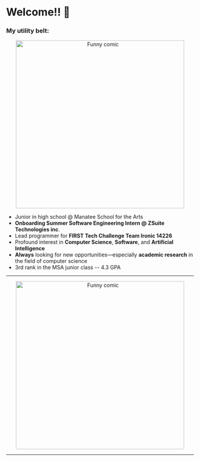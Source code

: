 # Welcome!! 👋
### My utility belt:
<center><img width="452" alt="Funny comic" src="https://raw.githubusercontent.com/harounathiam2005/harounathiam2005/main/Screen%20Shot%202023-05-05%20at%202.45.24%20PM.png"></center>

  - Junior in high school @ Manatee School for the Arts
  - **Onboarding Summer Software Engineering Intern @ ZSuite Technologies inc**.
  - Lead programmer for **FIRST Tech Challenge Team Ironic 14226**
  - Profound interest in **Computer Science**, **Software**, and **Artificial Intelligence**
  - **Always** looking for new opportunities—especially **academic research** in the field of computer science
  - 3rd rank in the MSA junior class -- 4.3 GPA
 <hr>
<center><img width="452" alt="Funny comic" src="https://cdn-media-1.freecodecamp.org/images/1*zkeySR69oPO-PlQ5_dZ_0g.png"></center>
<hr>


<!--
**harounathiam2005/harounathiam2005** is a ✨ _special_ ✨ repository because its `README.md` (this file) appears on your GitHub profile.

Here are some ideas to get you started:

- 🔭 I’m currently working on ...
- 🌱 I’m currently learning ...
- 👯 I’m looking to collaborate on ...
- 🤔 I’m looking for help with ...
- 💬 Ask me about ...
- 📫 How to reach me: ...
- 😄 Pronouns: ...
- ⚡ Fun fact: ...
-->

